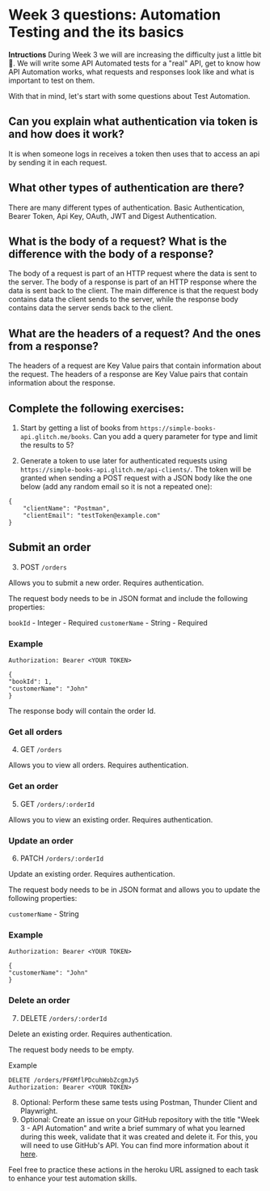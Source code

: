 # Week 3 questions: Automation Testing and the its basics

**Intructions**
During Week 3 we will are increasing the difficulty just a little bit 🤖. We will write some API Automated tests for a "real" API, get to know how API Automation works, what requests and responses look like and what is important to test on them.

With that in mind, let's start with some questions about Test Automation.

## Can you explain what authentication via token is and how does it work?
  It is when someone logs in receives a token then uses that to access an api by sending it in each request.

## What other types of authentication are there?
  There are many different types of authentication. Basic Authentication, Bearer Token, Api Key, OAuth, JWT and Digest Authentication.

## What is the body of a request? What is the difference with the body of a response?
  The body of a request is part of an HTTP request where the data is sent to the server.
  The body of a response is part of an HTTP response where the data is sent back to the client.
  The main difference is that the request body contains data the client sends to the server, while the response body contains data the server sends back to the client. 

## What are the headers of a request? And the ones from a response?
  The headers of a request are Key Value pairs that contain information about the request. The headers of a response are Key Value pairs that contain information about the response.


## Complete the following exercises:

1. Start by getting a list of books from `https://simple-books-api.glitch.me/books`. Can you add a query parameter for type and limit the results to 5?

2. Generate a token to use later for authenticated requests using `https://simple-books-api.glitch.me/api-clients/`. The token will be granted when sending a POST request with a JSON body like the one below (add any random email so it is not a repeated one):

```
{
    "clientName": "Postman",
    "clientEmail": "testToken@example.com"
}
```

## Submit an order

3. POST `/orders`

Allows you to submit a new order. Requires authentication.

The request body needs to be in JSON format and include the following properties:

`bookId` - Integer - Required
`customerName` - String - Required

### Example

```POST /orders/
Authorization: Bearer <YOUR TOKEN>

{
"bookId": 1,
"customerName": "John"
}
```

The response body will contain the order Id.

### Get all orders

4. GET `/orders`

Allows you to view all orders. Requires authentication.

### Get an order

5. GET `/orders/:orderId`

Allows you to view an existing order. Requires authentication.

### Update an order

6. PATCH `/orders/:orderId`

Update an existing order. Requires authentication.

The request body needs to be in JSON format and allows you to update the following properties:

`customerName` - String

### Example

```PATCH /orders/PF6MflPDcuhWobZcgmJy5
Authorization: Bearer <YOUR TOKEN>

{
"customerName": "John"
}
```

### Delete an order

7. DELETE `/orders/:orderId`

Delete an existing order. Requires authentication.

The request body needs to be empty.

Example

```
DELETE /orders/PF6MflPDcuhWobZcgmJy5
Authorization: Bearer <YOUR TOKEN>
```

8. Optional: Perform these same tests using Postman, Thunder Client and Playwright.
9. Optional: Create an issue on your GitHub repository with the title "Week 3 - API Automation" and write a brief summary of what you learned during this week, validate that it was created and delete it. For this, you will need to use GitHub's API. You can find more information about it [here](https://docs.github.com/en/rest/issues/issues?apiVersion=2022-11-28#create-an-issue).

Feel free to practice these actions in the heroku URL assigned to each task to enhance your test automation skills.
